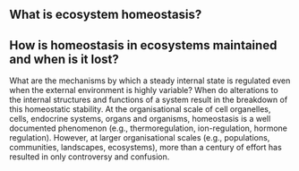 ## What is ecosystem homeostasis?

## How is homeostasis in ecosystems maintained and when is it lost? 

What are the mechanisms by which a steady internal state is regulated even when the external environment is highly variable? When do alterations to the internal structures and functions of a system result in the breakdown of this homeostatic stability. At the organisational scale of cell organelles, cells, endocrine systems, organs and organisms, homeostasis is a well documented phenomenon (e.g., thermoregulation, ion-regulation, hormone regulation). However, at larger organisational scales (e.g., populations, communities, landscapes, ecosystems), more than a century of effort has resulted in only controversy and confusion. 

